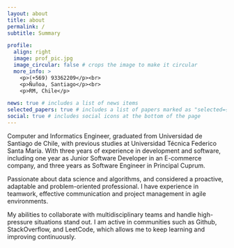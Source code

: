 ```yaml
---
layout: about
title: about
permalink: /
subtitle: Summary

profile:
  align: right
  image: prof_pic.jpg
  image_circular: false # crops the image to make it circular
  more_info: >
    <p>(+569) 93362209</p><br>
    <p>Ñuñoa, Santiago</p><br>
    <p>RM, Chile</p>

news: true # includes a list of news items
selected_papers: true # includes a list of papers marked as "selected={true}"
social: true # includes social icons at the bottom of the page
---
```


Computer and Informatics Engineer, graduated from Universidad de Santiago de Chile, with previous studies at Universidad Técnica Federico Santa María. With three years of experience in development and software, including one year as Junior Software Developer in an E-commerce company, and three years as Software Engineer in Principal Cuprum.

Passionate about data science and algorithms, and considered a proactive, adaptable and problem-oriented professional. I have experience in teamwork, effective communication and project management in agile environments.

My abilities to collaborate with multidisciplinary teams and handle high-pressure situations stand out. I am active in communities such as Github, StackOverflow, and LeetCode, which allows me to keep learning and improving continuously.
